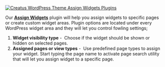 <div class="thz-doc-image max">
<a class="thz-lightbox mfp-iframe" href="https://www.youtube.com/watch?v=XNNYcIZjoDY" data-mfp-title="Creatus WordPress Theme Assign Widgets Plugins" data-modal-size="large">
	<img src="../../docs-media/splash-assign-widgets-plugin.jpg" alt="Creatus WordPress Theme Assign Widgets Plugins" />
</a>
</div>

Our [__Assign Widgets__](https://github.com/Themezly/Assign-Widgets) plugin will help you assign widgets to specific pages or create custom widget areas. Plugin options are located under every WordPress widget area and they will let you control fowling settings;

1. __Widget visibility type__&nbsp;-&nbsp; Choose if the widget should be shown or hidden on selected pages. 
1. __Assigned pages or view types__&nbsp;-&nbsp; Use predefined page types to assign your widget. Start typing the page name to activate page search utility that will let you assign widget to a specific page.